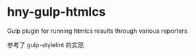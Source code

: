 # hny-gulp-htmlcs
Gulp plugin for running htmlcs results through various reporters.

参考了 gulp-stylelint 的实现

